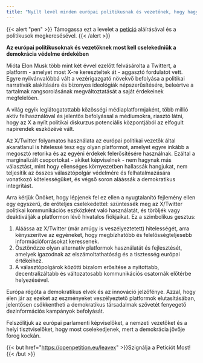 ```yaml
---
title: "Nyílt levél minden európai politikusnak és vezetőnek, hogy hagyják el az X/Twittert"
---
```


{{< alert "pen" >}}
Támogassa ezt a levelet a [petíció](https://openpetition.eu/leavex) aláírásával és a politikusok megkeresésével.
{{< /alert >}}


**Az európai politikusoknak és vezetőknek most kell cselekedniük a demokrácia védelme érdekében**

Mióta Elon Musk több mint két évvel ezelőtt felvásárolta a Twittert, a platform - amelyet most X-re kereszteltek át - aggasztó fordulatot vett. Egyre nyilvánvalóbbá vált a vezérigazgató növekvő befolyása a politikai narratívák alakítására és bizonyos ideológiák népszerűsítésére, beleértve a tartalmak rangsorolásának megváltoztatását a saját érdekeinek megfelelően.

A világ egyik leglátogatottabb közösségi médiaplatformjaként, több millió aktív felhasználóval és jelentős befolyással a médiumokra, riasztó látni, hogy az X a nyílt politikai diskurzus potenciális központjából az elfogult napirendek eszközévé vált.

Az X/Twitter folyamatos használata az európai politikai vezetők által akaratlanul is hitelessé tesz egy olyan platformot, amelyet egyre inkább a megosztó retorika és az egyéni érdekek felerősítésére használnak. Ezáltal a marginalizált csoportokat - akiket képviselnek - nem hagynak más választást, mint hogy ellenséges környezetben hallassák hangjukat, nem teljesítik az összes választópolgár védelmére és felhatalmazására vonatkozó kötelességüket, és végső soron aláássák a demokratikus integritást.

Arra kérjük Önöket, hogy lépjenek fel ez ellen a nyugtalanító fejlemény ellen egy egyszerű, de erőteljes cselekedettel: szüntessék meg az X/Twitter politikai kommunikációs eszközként való használatát, és töröljék vagy deaktiválják a platformon lévő hivatalos fiókjaikat. Ez a szimbolikus gesztus:

1. Aláássa az X/Twitter (már amúgy is veszélyeztetett) hitelességét, arra kényszerítve az egyéneket, hogy megbízhatóbb és felelősségteljesebb információforrásokat keressenek.
1. Ösztönözze olyan alternatív platformok használatát és fejlesztését, amelyek igazodnak az elszámoltathatóság és a tisztesség európai értékeihez.
1. A választópolgárok közötti bizalom erősítése a nyitottabb, decentralizáltabb és változatosabb kommunikációs csatornák előtérbe helyezésével.

Európa régóta a demokratikus elvek és az innováció jelzőfénye. Azzal, hogy élen jár az ezeket az eszményeket veszélyeztető platformok elutasításában, jelentősen csökkentheti a demokratikus társadalmak szövetét fenyegető dezinformációs kampányok befolyását.

Felszólítjuk az európai parlamenti képviselőket, a nemzeti vezetőket és a helyi tisztviselőket, hogy most cselekedjenek, mert a demokrácia jövője forog kockán.

{{< but href="https://openpetition.eu/leavex" >}}Szignálja a Petíciót Most!{{< /but >}}
